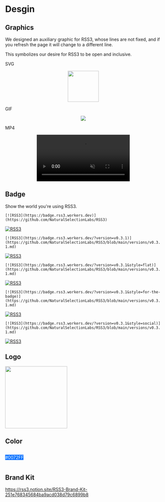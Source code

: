 # Desgin

## Graphics

We designed an auxiliary graphic for RSS3, whose lines are not fixed, and if you refresh the page it will change to a different line.

This symbolizes our desire for RSS3 to be open and inclusive.

SVG

<p align="center">
    <img width="100" src="https://graphics.rss3.workers.dev">
</p>

GIF

<p align="center">
    <img class="logo-vido" src="@source/images/logo.gif" />
</p>

MP4

<p align="center">
    <video width="300" autoplay muted playsinline src="@source/images/logo.mp4"></video>
</p>

## Badge

Show the world you're using RSS3.

`[![RSS3](https://badge.rss3.workers.dev)](https://github.com/NaturalSelectionLabs/RSS3)`

[![RSS3](https://badge.rss3.workers.dev)](https://github.com/NaturalSelectionLabs/RSS3)

`[![RSS3](https://badge.rss3.workers.dev/?version=v0.3.1)](https://github.com/NaturalSelectionLabs/RSS3/blob/main/versions/v0.3.1.md)`

[![RSS3](https://badge.rss3.workers.dev/?version=v0.3.1)](https://github.com/NaturalSelectionLabs/RSS3/blob/main/versions/v0.3.1.md)

`[![RSS3](https://badge.rss3.workers.dev/?version=v0.3.1&style=flat)](https://github.com/NaturalSelectionLabs/RSS3/blob/main/versions/v0.3.1.md)`

[![RSS3](https://badge.rss3.workers.dev/?version=v0.3.1&style=flat)](https://github.com/NaturalSelectionLabs/RSS3/blob/main/versions/v0.3.1.md)

`[![RSS3](https://badge.rss3.workers.dev/?version=v0.3.1&style=for-the-badge)](https://github.com/NaturalSelectionLabs/RSS3/blob/main/versions/v0.3.1.md)`

[![RSS3](https://badge.rss3.workers.dev/?version=v0.3.1&style=for-the-badge)](https://github.com/NaturalSelectionLabs/RSS3/blob/main/versions/v0.3.1.md)

`[![RSS3](https://badge.rss3.workers.dev/?version=v0.3.1&style=social)](https://github.com/NaturalSelectionLabs/RSS3/blob/main/versions/v0.3.1.md)`

[![RSS3](https://badge.rss3.workers.dev/?version=v0.3.1&style=social)](https://github.com/NaturalSelectionLabs/RSS3/blob/main/versions/v0.3.1.md)

## Logo

<p><img width="200" src="https://rss3.mypinata.cloud/ipfs/QmUG6H3Z7D5P511shn7sB4CPmpjH5uZWu4m5mWX7U3Gqbu"></p>

## Color

<p style="background: #0072FF; color: #FFF; display: inline-block;">#0072FF</p>

## Brand Kit

<https://rss3.notion.site/RSS3-Brand-Kit-251e768345684ba9acd038d79c6899b8>